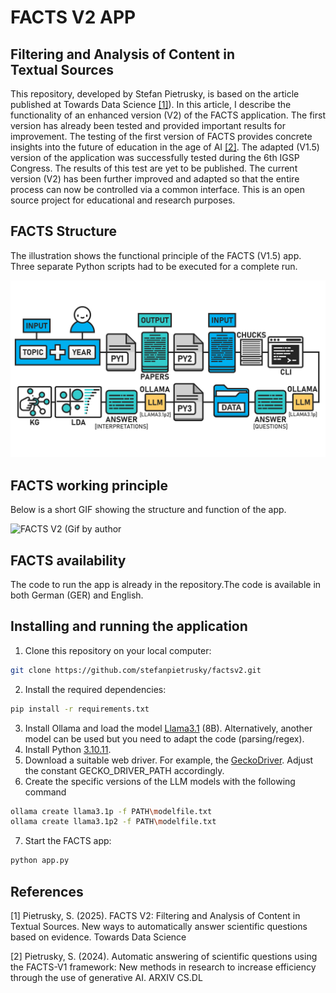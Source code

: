 # FACTS V2 APP
## Filtering and Analysis of Content in Textual Sources

This repository, developed by Stefan Pietrusky, is based on the article published at Towards Data Science [[1]](https://medium.com/@stefanpietrusky/facts-v2-filtering-and-analysis-of-content-in-textual-sources-1a16cdac811b)). In this article, I describe the functionality of an enhanced version (V2) of the FACTS application. The first version has already been tested and provided important results for improvement. The testing of the first version of FACTS provides concrete insights into the future of education in the age of AI [[2]](https://arxiv.org/abs/2412.07794). The adapted (V1.5) version of the application was successfully tested during the 6th IGSP Congress. The results of this test are yet to be published. The current version (V2) has been further improved and adapted so that the entire process can now be controlled via a common interface. This is an open source project for educational and research purposes.

## FACTS Structure
The illustration shows the functional principle of the FACTS (V1.5) app. Three separate Python scripts had to be executed for a complete run.

![FACTS V1.5 Structure and mode of operation (Image by author)](images/FACTSV2_APP_STRUCTURE.png)

## FACTS working principle
Below is a short GIF showing the structure and function of the app.

![FACTS V2 (Gif by author](images/FACTSV2_APP.gif)

## FACTS availability
The code to run the app is already in the repository.The code is available in both German (GER) and English.

## Installing and running the application 
1. Clone this repository on your local computer: 
```bash 
git clone https://github.com/stefanpietrusky/factsv2.git
```
2. Install the required dependencies:
```bash 
pip install -r requirements.txt
```
3. Install Ollama and load the model [Llama3.1](https://ollama.com/library/llama3.1) (8B). Alternatively, another model can be used but you need to adapt the code (parsing/regex).
4. Install Python [3.10.11](https://www.python.org/downloads/release/python-31011/).
5. Download a suitable web driver. For example, the [GeckoDriver](https://github.com/mozilla/geckodriver/releases). Adjust the constant GECKO_DRIVER_PATH accordingly.
6. Create the specific versions of the LLM models with the following command
```bash 
ollama create llama3.1p -f PATH\modelfile.txt
ollama create llama3.1p2 -f PATH\modelfile.txt
```
7. Start the FACTS app:
```bash 
python app.py
```
## References
[1] Pietrusky, S. (2025). FACTS V2: Filtering and Analysis of Content in Textual Sources. New ways to automatically answer scientific questions based on evidence. Towards Data Science

[2] Pietrusky, S. (2024). Automatic answering of scientific questions using the FACTS-V1 framework: New methods in research to increase efficiency through the use of generative AI. ARXIV CS.DL 
